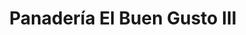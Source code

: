 ---
title: "Panadería El Buen Gusto III"
url: /la-paz/panaderia-el-buen-gusto-iii/
shop: panadería
---